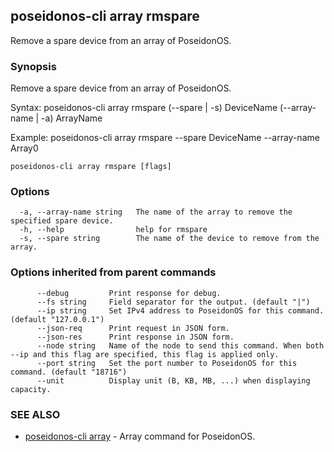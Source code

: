 ## poseidonos-cli array rmspare

Remove a spare device from an array of PoseidonOS.

### Synopsis


Remove a spare device from an array of PoseidonOS.

Syntax:
	poseidonos-cli array rmspare (--spare | -s) DeviceName (--array-name | -a) ArrayName

Example: 
	poseidonos-cli array rmspare --spare DeviceName --array-name Array0
          

```
poseidonos-cli array rmspare [flags]
```

### Options

```
  -a, --array-name string   The name of the array to remove the specified spare device.
  -h, --help                help for rmspare
  -s, --spare string        The name of the device to remove from the array.
```

### Options inherited from parent commands

```
      --debug         Print response for debug.
      --fs string     Field separator for the output. (default "|")
      --ip string     Set IPv4 address to PoseidonOS for this command. (default "127.0.0.1")
      --json-req      Print request in JSON form.
      --json-res      Print response in JSON form.
      --node string   Name of the node to send this command. When both --ip and this flag are specified, this flag is applied only.
      --port string   Set the port number to PoseidonOS for this command. (default "18716")
      --unit          Display unit (B, KB, MB, ...) when displaying capacity.
```

### SEE ALSO

* [poseidonos-cli array](poseidonos-cli_array.md)	 - Array command for PoseidonOS.

